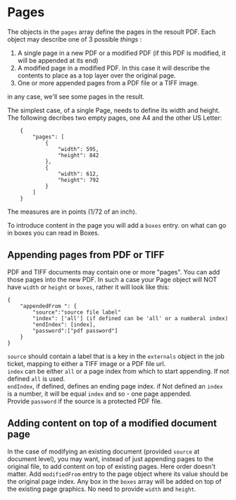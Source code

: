 # Pages

The objects in the `pages` array define the pages in the resoult PDF.
Each object may describe one of 3 possible *things* :

1. A single page in a new PDF or a modified PDF (if this PDF is modified, it will be appended at its end)
2. A modified page in a modified PDF. In this case it will describe the contents to place as a top layer over the original page.
3. One or more appended pages from a PDF file or a TIFF image.

in any case, we'll see some pages in the result.

The simplest case, of a single Page, needs to define its width and height. The following decribes two empty pages, one A4 and the other US Letter:

````
    {
        "pages": [
            {
                "width": 595,
                "height": 842
            },
            {
                "width": 612,
                "height": 792
            }
        ]
    }
````

The measures are in points (1/72 of an inch).

To introduce content in the page you will add a `boxes` entry. on what can go in boxes you can read in <a ui-sref="documentation.jobticket.boxes">Boxes</a>.

## Appending pages from PDF or TIFF

PDF and TIFF documents may contain one or more "pages". You can add those pages into the new PDF. In such a case your Page object will NOT have `width` or `height` or `boxes`, rather it will look like this:

````
{
	"appendedFrom ": {
		"source":"source file label"
		"index": ['all'] (if defined can be 'all' or a numberal index)
		"endIndex": [index],
		"password":["pdf password"]
	}
}
````

`source` should contain a label that is a key in the `externals` object in the job ticket, mapping to either a TIFF image or a PDF file url.  
`index` can be either `all` or a page index from which to start appending. If not defined `all` is used.  
`endIndex`, if defined, defines an ending page index. if Not defined an `index` is a number, it will be equal `index` and so - one page appended.  
Provide `password` if the source is a protected PDF file.

## Adding content on top of a modified document page

In the case of modifying an existing document (provided `source` at document level), you may want, instead of just appending pages to the original file, to add content on top of existing pages.
Here order doesn't matter. Add `modifiedFrom` entry to the page object where its value should be the original page index. Any box in the `boxes` array will be added on top of the existing page graphics.
No need to provide `width` and `height`. 